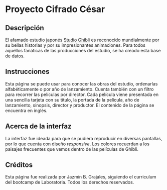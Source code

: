 
# Proyecto Cifrado César

## Descripción

El afamado estudio japonés [Studio Ghibli](https://es.wikipedia.org/wiki/Studio_Ghibli) es reconocido mundialmente por su bellas historias y por su impresionantes animaciones.
Para todos aquellos fanáticas de las producciones del estudio, se ha creado esta base de datos.

## Instrucciones

Esta página se puede usar para conocer las obras del estudio, ordenarlas alfabéticamente o por año de lanzamiento. Cuenta también con un filtro para recorrer las películas por director.
Cada película viene presentada en una sencilla tarjeta con su título, la portada de la película, año de lanzamiento, sinopsis, director y productor.
El contenido de la página se encuentra en inglés.

## Acerca de la interfaz

La interfaz fue ideada para que se pudiera reproducir en diversas pantallas, por lo que cuenta con diseño _responsive_. Los colores recuerdan a los paisajes frecuentes que vemos dentro de las películas de Ghibli.

## Créditos

Esta página fue realizada por Jazmín B. Grajales, siguiendo el curriculum del bootcamp de Laboratoria. Todos los derechos reservados.
